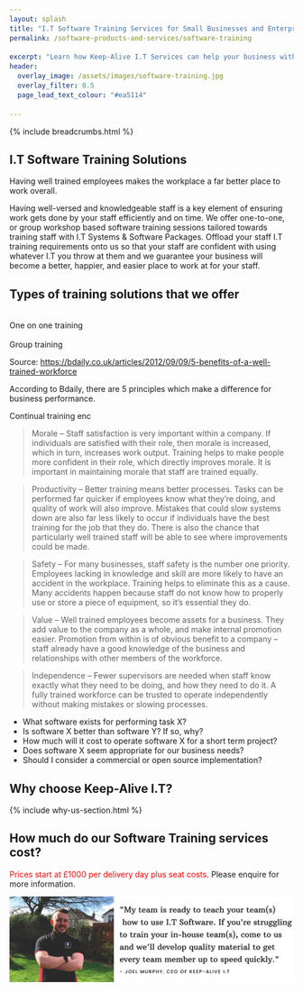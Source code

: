 ```yaml
---
layout: splash
title: "I.T Software Training Services for Small Businesses and Enterprises"
permalink: /software-products-and-services/software-training

excerpt: "Learn how Keep-Alive I.T Services can help your business with staff training to enable training employee's."
header:
  overlay_image: /assets/images/software-training.jpg
  overlay_filter: 0.5 
  page_lead_text_colour: "#ea5114"

---
```


{% include breadcrumbs.html %}

## I.T Software Training Solutions
Having well trained employees makes the workplace a far better place to work overall. 

Having well-versed and knowledgeable staff is a key element of ensuring work gets done by your staff efficiently and on time. We offer one-to-one, or group workshop based software training sessions tailored towards training staff with I.T Systems & Software Packages. Offload your staff I.T training requirements onto us so that your staff are confident with using whatever I.T you throw at them and we guarantee your business will become a better, happier, and easier place to work at for your staff.

<div class="divider div-transparent div-arrow-down"></div>

## Types of training solutions that we offer

<div class="container">
    <div class="row">
        <div class="col-xs-12 col-sm-6 reason-container">
            <div class="reason-item">
                <img class="lazy" data-src="/assets/images/software-training/one-on-one.jpg" />
                <div class="item-title">One on one training</div>
            </div>
        </div>
        <div class="col-xs-12 col-sm-6 reason-container">
            <div class="reason-item">
                <img class="lazy" data-src="/assets/images/software-training/group.jpg" />
                <div class="item-title">Group training</div>
            </div>
        </div>           
    </div>
</div>


Source:
https://bdaily.co.uk/articles/2012/09/09/5-benefits-of-a-well-trained-workforce


According to Bdaily, there are 5 principles which make a difference for business performance.

Continual training enc

> Morale – Staff satisfaction is very important within a company. If individuals are satisfied with their role, then morale is increased, which in turn, increases work output. Training helps to make people more confident in their role, which directly improves morale. It is important in maintaining morale that staff are trained equally.

> Productivity – Better training means better processes. Tasks can be performed far quicker if employees know what they’re doing, and quality of work will also improve. Mistakes that could slow systems down are also far less likely to occur if individuals have the best training for the job that they do. There is also the chance that particularly well trained staff will be able to see where improvements could be made.

> Safety – For many businesses, staff safety is the number one priority. Employees lacking in knowledge and skill are more likely to have an accident in the workplace. Training helps to eliminate this as a cause. Many accidents happen because staff do not know how to properly use or store a piece of equipment, so it’s essential they do.

> Value – Well trained employees become assets for a business. They add value to the company as a whole, and make internal promotion easier. Promotion from within is of obvious benefit to a company – staff already have a good knowledge of the business and relationships with other members of the workforce.

> Independence – Fewer supervisors are needed when staff know exactly what they need to be doing, and how they need to do it. A fully trained workforce can be trusted to operate independently without making mistakes or slowing processes.


<ul>
    <li>What software exists for performing task X?</li>
    <li>Is software X better than software Y? If so, why?</li>
    <li>How much will it cost to operate software X for a short term project?</li>
    <li>Does software X seem appropriate for our business needs?</li>
    <li>Should I consider a commercial or open source implementation?</li>
</ul>

<div class="divider div-transparent div-arrow-down"></div>

## Why choose Keep-Alive I.T?
{% include why-us-section.html %}

## How much do our Software Training services cost?
<span style="color:red;">Prices start at £1000 per delivery day plus seat costs.</span> Please enquire for more information.

<div class="row">
    <div class="col-xs-12">
        <img src="/assets/images/software-training/software-training-ceo-message.png" class="img-fluid">
    </div>
</div>